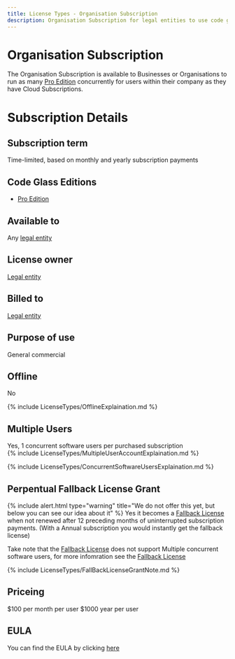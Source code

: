 ```yaml
---
title: License Types - Organisation Subscription
description: Organisation Subscription for legal entities to use code glass for general-comercial.
---
```

# Organisation Subscription 

The Organisation Subscription is available to Businesses or Organisations to run as many [Pro Edition](../Editions/Pro) concurrently for users within their company as they have Cloud Subscriptions.


# Subscription Details
## Subscription term
Time-limited, based on monthly and yearly subscription payments

## Code Glass Editions
- [Pro Edition](../Editions/Pro)

## Available to
Any [legal entity](../LicenseTypes/#legal-entity)

## License owner
[Legal entity](../LicenseTypes/#legal-entity)

## Billed to 
[Legal entity](../LicenseTypes/#legal-entity)

## Purpose of use
General commercial

## Offline
No

{% include LicenseTypes/OfflineExplaination.md %}


## Multiple Users
Yes, 1 concurrent software users per purchased subscription <br/>
{% include LicenseTypes/MultipleUserAccountExplaination.md %}

{% include LicenseTypes/ConcurrentSoftwareUsersExplaination.md %}

## Perpentual Fallback License Grant
{% include alert.html  type="warning" title="We do not offer this yet, but below you can see our idea about it" %}
Yes it becomes a [Fallback License](FallbackLicense) when not renewed after 12 preceding months of uninterrupted subscription payments.
(With a Annual subscription you would instantly get the fallback license)

Take note that the [Fallback License](FallbackLicense) does not support Multiple concurrent software users, for more infomration see the [Fallback License](FallbackLicense)


{% include LicenseTypes/FallBackLicenseGrantNote.md %}

## Priceing
$100 per month per user
$1000 year per user 

## EULA
You can find the EULA by clicking [here](/docs/Legal/EULA/OrganisationSubscriptionAgreement)
